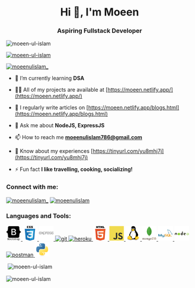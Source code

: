 <h1 align="center">Hi 👋, I'm Moeen</h1>
<h3 align="center">Aspiring Fullstack Developer</h3>

<p align="left"> <img src="https://komarev.com/ghpvc/?username=moeen-ul-islam&label=Profile%20views&color=0e75b6&style=flat" alt="moeen-ul-islam" /> </p>

<p align="left"> <a href="https://github.com/ryo-ma/github-profile-trophy"><img src="https://github-profile-trophy.vercel.app/?username=moeen-ul-islam" alt="moeen-ul-islam" /></a> </p>

<p align="left"> <a href="https://twitter.com/moeenulislam_" target="blank"><img src="https://img.shields.io/twitter/follow/moeenulislam_?logo=twitter&style=for-the-badge" alt="moeenulislam_" /></a> </p>

- 🌱 I’m currently learning **DSA**

- 👨‍💻 All of my projects are available at [https://moeen.netlify.app/](https://moeen.netlify.app/)

- 📝 I regularly write articles on [https://moeen.netlify.app/blogs.html](https://moeen.netlify.app/blogs.html)

- 💬 Ask me about **NodeJS, ExpressJS**

- 📫 How to reach me **moeenulislam786@gmail.com**

- 📄 Know about my experiences [https://tinyurl.com/yu8mhj7j](https://tinyurl.com/yu8mhj7j)

- ⚡ Fun fact **I like travelling, cooking, socializing!**

<h3 align="left">Connect with me:</h3>
<p align="left">
<a href="https://twitter.com/moeenulislam_" target="_blank"><img align="center" src="https://raw.githubusercontent.com/rahuldkjain/github-profile-readme-generator/master/src/images/icons/Social/twitter.svg" alt="moeenulislam_" height="30" width="40" /></a>
<a href="https://linkedin.com/in/moeenulislam" target="_blank"><img align="center" src="https://raw.githubusercontent.com/rahuldkjain/github-profile-readme-generator/master/src/images/icons/Social/linked-in-alt.svg" alt="moeenulislam" height="30" width="40" /></a>
</p>

<h3 align="left">Languages and Tools:</h3>
<p align="left"> <a href="https://getbootstrap.com" target="_blank"> <img src="https://raw.githubusercontent.com/devicons/devicon/master/icons/bootstrap/bootstrap-plain-wordmark.svg" alt="bootstrap" width="40" height="40"/> </a> <a href="https://www.w3schools.com/css/" target="_blank"> <img src="https://raw.githubusercontent.com/devicons/devicon/master/icons/css3/css3-original-wordmark.svg" alt="css3" width="40" height="40"/> </a> <a href="https://expressjs.com" target="_blank"> <img src="https://raw.githubusercontent.com/devicons/devicon/master/icons/express/express-original-wordmark.svg" alt="express" width="40" height="40"/> </a> <a href="https://git-scm.com/" target="_blank"> <img src="https://www.vectorlogo.zone/logos/git-scm/git-scm-icon.svg" alt="git" width="40" height="40"/> </a> <a href="https://heroku.com" target="_blank"> <img src="https://www.vectorlogo.zone/logos/heroku/heroku-icon.svg" alt="heroku" width="40" height="40"/> </a> <a href="https://www.w3.org/html/" target="_blank"> <img src="https://raw.githubusercontent.com/devicons/devicon/master/icons/html5/html5-original-wordmark.svg" alt="html5" width="40" height="40"/> </a> <a href="https://developer.mozilla.org/en-US/docs/Web/JavaScript" target="_blank"> <img src="https://raw.githubusercontent.com/devicons/devicon/master/icons/javascript/javascript-original.svg" alt="javascript" width="40" height="40"/> </a> <a href="https://www.linux.org/" target="_blank"> <img src="https://raw.githubusercontent.com/devicons/devicon/master/icons/linux/linux-original.svg" alt="linux" width="40" height="40"/> </a> <a href="https://www.mongodb.com/" target="_blank"> <img src="https://raw.githubusercontent.com/devicons/devicon/master/icons/mongodb/mongodb-original-wordmark.svg" alt="mongodb" width="40" height="40"/> </a> <a href="https://www.mysql.com/" target="_blank"> <img src="https://raw.githubusercontent.com/devicons/devicon/master/icons/mysql/mysql-original-wordmark.svg" alt="mysql" width="40" height="40"/> </a> <a href="https://nodejs.org" target="_blank"> <img src="https://raw.githubusercontent.com/devicons/devicon/master/icons/nodejs/nodejs-original-wordmark.svg" alt="nodejs" width="40" height="40"/> </a> <a href="https://postman.com" target="_blank"> <img src="https://www.vectorlogo.zone/logos/getpostman/getpostman-icon.svg" alt="postman" width="40" height="40"/> </a> <a href="https://www.python.org" target="_blank"> <img src="https://raw.githubusercontent.com/devicons/devicon/master/icons/python/python-original.svg" alt="python" width="40" height="40"/> </a> </p>

<p>&nbsp;<img align="center" src="https://github-readme-stats.vercel.app/api?username=moeen-ul-islam&show_icons=true&locale=en" alt="moeen-ul-islam" /></p>

<p><img align="center" src="https://github-readme-streak-stats.herokuapp.com/?user=moeen-ul-islam&" alt="moeen-ul-islam" /></p>
